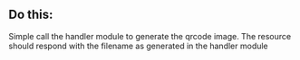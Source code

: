 ## Do this: 

Simple call the handler module to generate the qrcode image.
The resource should respond with the filename as generated in the handler module